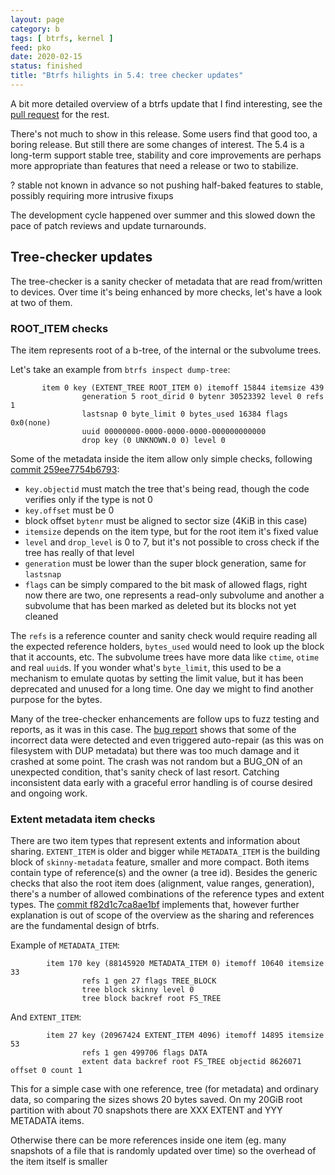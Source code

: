 ```yaml
---
layout: page
category: b
tags: [ btrfs, kernel ]
feed: pko
date: 2020-02-15
status: finished
title: "Btrfs hilights in 5.4: tree checker updates"
---
```


A bit more detailed overview of a btrfs update that I find interesting, see the
[pull request](https://git.kernel.org/linus/7d14df2d280fb7411eba2eb96682da0683ad97f6)
for the rest.

There's not much to show in this release. Some users find that good too, a boring release. But still there are some changes of interest. The 5.4 is a long-term support stable tree, stability and core improvements are perhaps more appropriate than features that need a release or two to stabilize.

? stable not known in advance so not pushing half-baked features to stable, possibly requiring more intrusive fixups

The development cycle happened over summer and this slowed down the pace of patch reviews and update turnarounds. 

## Tree-checker updates

The tree-checker is a sanity checker of metadata that are read from/written to devices. Over time it's being enhanced by more checks, let's have a look at two of them.

### ROOT_ITEM checks

The item represents root of a b-tree, of the internal or the subvolume trees.

Let's take an example from `btrfs inspect dump-tree`:

```
       item 0 key (EXTENT_TREE ROOT_ITEM 0) itemoff 15844 itemsize 439
                generation 5 root_dirid 0 bytenr 30523392 level 0 refs 1
                lastsnap 0 byte_limit 0 bytes_used 16384 flags 0x0(none)
                uuid 00000000-0000-0000-0000-000000000000
                drop key (0 UNKNOWN.0 0) level 0
```

Some of the metadata inside the item allow only simple checks, following [commit 259ee7754b6793](https://git.kernel.org/linus/259ee7754b6793af8bdd77f9ca818bc41cfe9541):

* `key.objectid` must match the tree that's being read, though the code verifies only if the type is not 0
* `key.offset` must be 0
* block offset `bytenr` must be aligned to sector size (4KiB in this case)
* `itemsize` depends on the item type, but for the root item it's fixed value
* `level` and `drop_level` is 0 to 7, but it's not possible to cross check if the tree has really of that level
* `generation` must be lower than the super block generation, same for `lastsnap` 
* `flags` can be simply compared to the bit mask of allowed flags, right now there are two, one represents a read-only subvolume and another a subvolume that has been marked as deleted but its blocks not yet cleaned

The `refs` is a reference counter and sanity check would require reading all the expected reference holders, `bytes_used` would need to look up the block that it accounts, etc. The subvolume trees have more data like `ctime`, `otime` and real `uuid`s. If you wonder what's `byte_limit`, this used to be a mechanism to emulate quotas by setting the limit value, but it has been deprecated and unused for a long time. One day we might to find another purpose for the bytes.

Many of the tree-checker enhancements are follow ups to fuzz testing and reports, as it was in this case. The [bug report](https://bugzilla.kernel.org/show_bug.cgi?id=203261) shows that some of the incorrect data were detected and even triggered auto-repair (as this was on filesystem with DUP metadata) but there was too much damage and it crashed at some point. The crash was not random but a BUG_ON of an unexpected condition, that's sanity check of last resort. Catching inconsistent data early with a graceful error handling is of course desired and ongoing work.

### Extent metadata item checks

There are two item types that represent extents and information about sharing. `EXTENT_ITEM` is older and bigger  while `METADATA_ITEM` is the building block of `skinny-metadata` feature, smaller and more compact. Both items contain type of reference(s) and the owner (a tree id). Besides the generic checks that also the root item does (alignment, value ranges, generation), there's a number of allowed combinations of the reference types and extent types. The [commit f82d1c7ca8ae1bf](https://git.kernel.orgl/linus/f82d1c7ca8ae1bf89e8d78c5ecb56b6b228c1a75) implements that, however further explanation is out of scope of the overview as the sharing and references are the fundamental design of btrfs.

Example of `METADATA_ITEM`:

```
        item 170 key (88145920 METADATA_ITEM 0) itemoff 10640 itemsize 33
                refs 1 gen 27 flags TREE_BLOCK
                tree block skinny level 0
                tree block backref root FS_TREE
```

And `EXTENT_ITEM`:

```
        item 27 key (20967424 EXTENT_ITEM 4096) itemoff 14895 itemsize 53
                refs 1 gen 499706 flags DATA
                extent data backref root FS_TREE objectid 8626071 offset 0 count 1
```

This for a simple case with one reference, tree (for metadata) and ordinary data, so comparing the sizes shows 20 bytes saved. On my 20GiB root partition with about 70 snapshots there are XXX EXTENT and YYY METADATA items.

Otherwise there can be more references inside one item (eg. many snapshots of a file that is randomly updated over time) so the overhead of the item itself is smaller
